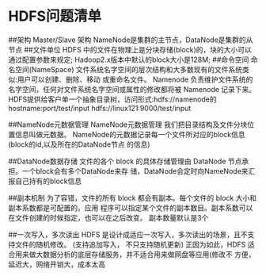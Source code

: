 # HDFS问题清单
##架构
Master/Slave 架构
NameNode是集群的主节点，DataNode是集群的从节点
##文件单位
HDFS 中的文件在物理上是分块存储(block)的，块的大小可以通过配置参数来规定; Hadoop2.x版本中默认的block大小是128M;
##命令空间
命名空间(NameSpace)
文件系统名字空间的层次结构和大多数现有的文件系统类似:用户可以创建、删除、移动 或重命名文件。
Namenode 负责维护文件系统的名字空间，任何对文件系统名字空间或属性的修改都将被 Namenode 记录下来。
HDFS提供给客户单一个抽象目录树，访问形式:hdfs://namenode的hostname:port/test/input
hdfs://linux121:9000/test/input

##NameNode元数据管理
NameNode元数据管理
我们把目录结构及文件分块位置信息叫做元数据。
NameNode的元数据记录每一个文件所对应的block信息(block的id,以及所在的DataNode节点 的信息)

##DataNode数据存储
文件的各个 block 的具体存储管理由 DataNode 节点承担。一个block会有多个DataNode来存
储，DataNode会定时向NameNode来汇报自己持有的block信息

##副本机制
为了容错，文件的所有 block 都会有副本。每个文件的 block 大小和副本系数都是可配置的。应用 程序可以指定某个文件的副本数目。副本系数可以在文件创建的时候指定，也可以在之后改变。 副本数量默认是3个


##一次写入，多次读出
HDFS 是设计成适应一次写入，多次读出的场景，且不支持文件的随机修改。 (支持追加写入， 不只支持随机更新)
正因为如此，HDFS 适合用来做大数据分析的底层存储服务，并不适合用来做网盘等应用(修改不 方便，延迟大，网络开销大，成本太高
